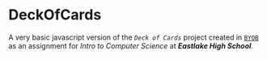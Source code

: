 DeckOfCards
===========

A very basic javascript version of the _`Deck of Cards`_ project created in [`BYOB`](http://github.com/timtim17/BYOB/) as an assignment for _Intro to Computer Science_ at _**Eastlake High School**_.
